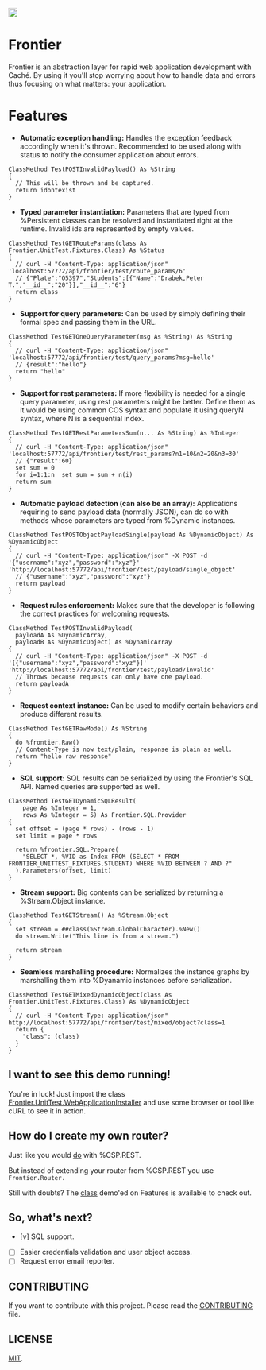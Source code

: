 <p>
    <img src="https://img.shields.io/badge/Port-enabled-green.svg" height="18">
</p>

# Frontier

Frontier is an abstraction layer for rapid web application development with Caché. By using it you'll stop worrying about how to handle data and errors thus focusing on what matters: your application.

# Features

* __Automatic exception handling:__ Handles the exception feedback accordingly when it's thrown. Recommended to be used along with status to notify the consumer application about errors.

```
ClassMethod TestPOSTInvalidPayload() As %String
{
  // This will be thrown and be captured.
  return idontexist
}
```

* __Typed parameter instantiation:__ Parameters that are typed from %Persistent classes can be resolved and instantiated right at the runtime. Invalid ids are represented by empty values.

```
ClassMethod TestGETRouteParams(class As Frontier.UnitTest.Fixtures.Class) As %Status
{
  // curl -H "Content-Type: application/json" 'localhost:57772/api/frontier/test/route_params/6'
  // {"Plate":"O5397","Students":[{"Name":"Drabek,Peter T.","__id__":"20"}],"__id__":"6"}
  return class
}
```

* __Support for query parameters:__ Can be used by simply defining their formal spec and passing them in the URL.

```
ClassMethod TestGETOneQueryParameter(msg As %String) As %String
{
  // curl -H "Content-Type: application/json" 'localhost:57772/api/frontier/test/query_params?msg=hello'
  // {result":"hello"}
  return "hello"
}
```

* __Support for rest parameters:__ If more flexibility is needed for a single query parameter, using rest parameters might be better. Define them as it would be using common COS syntax and populate it using queryN syntax, where N is a sequential index.

```
ClassMethod TestGETRestParametersSum(n... As %String) As %Integer
{
  // curl -H "Content-Type: application/json" 'localhost:57772/api/frontier/test/rest_params?n1=10&n2=20&n3=30'
  // {"result":60}
  set sum = 0
  for i=1:1:n  set sum = sum + n(i)
  return sum
}
```

* __Automatic payload detection (can also be an array):__ Applications requiring to send payload data (normally JSON), can do so with methods whose parameters are typed from %Dynamic instances.

```
ClassMethod TestPOSTObjectPayloadSingle(payload As %DynamicObject) As %DynamicObject
{
  // curl -H "Content-Type: application/json" -X POST -d '{"username":"xyz","password":"xyz"}' 'http://localhost:57772/api/frontier/test/payload/single_object'
  // {"username":"xyz","password":"xyz"}
  return payload
}
```

* __Request rules enforcement:__ Makes sure that the developer is following the correct practices for welcoming requests.
```
ClassMethod TestPOSTInvalidPayload(
  payloadA As %DynamicArray,
  payloadB As %DynamicObject) As %DynamicArray
{
  // curl -H "Content-Type: application/json" -X POST -d '[{"username":"xyz","password":"xyz"}]' 'http://localhost:57772/api/frontier/test/payload/invalid'
  // Throws because requests can only have one payload.
  return payloadA
}
```

* __Request context instance:__ Can be used to modify certain behaviors and produce different results.
```
ClassMethod TestGETRawMode() As %String
{
  do %frontier.Raw()
  // Content-Type is now text/plain, response is plain as well.
  return "hello raw response"
}
```

* __SQL support:__ SQL results can be serialized by using the Frontier's SQL API. Named queries are supported as well.
```
ClassMethod TestGETDynamicSQLResult(
	page As %Integer = 1,
	rows As %Integer = 5) As Frontier.SQL.Provider
{
  set offset = (page * rows) - (rows - 1)
  set limit = page * rows

  return %frontier.SQL.Prepare(
    "SELECT *, %VID as Index FROM (SELECT * FROM FRONTIER_UNITTEST_FIXTURES.STUDENT) WHERE %VID BETWEEN ? AND ?"
  ).Parameters(offset, limit)
}
```

* __Stream support:__ Big contents can be serialized by returning a %Stream.Object instance.

```
ClassMethod TestGETStream() As %Stream.Object
{
  set stream = ##class(%Stream.GlobalCharacter).%New()
  do stream.Write("This line is from a stream.")

  return stream
}
```

*  __Seamless marshalling procedure:__ Normalizes the instance graphs by marshalling them into %Dyanamic instances before serialization.

```
ClassMethod TestGETMixedDynamicObject(class As Frontier.UnitTest.Fixtures.Class) As %DynamicObject
{
  // curl -H "Content-Type: application/json" http://localhost:57772/api/frontier/test/mixed/object?class=1
  return {
    "class": (class)
  }
}
```

## I want to see this demo running!

You're in luck! Just import the class [Frontier.UnitTest.WebApplicationInstaller](https://github.com/rfns/frontier/blob/master/cls/Frontier/UnitTest/WebApplicationInstaller.cls) and use some browser or tool like cURL to see it in action.

## How do I create my own router?

Just like you would [do](http://docs.intersystems.com/latest/csp/docbook/DocBook.UI.Page.cls?KEY=GREST_preface) with %CSP.REST.

But instead of extending your router from %CSP.REST you use ```Frontier.Router.```

Still with doubts? The [class](https://github.com/rfns/frontier/blob/master/cls/Frontier/UnitTest/Router.cls) demo'ed on Features is available to check out.

## So, what's next?

- [v] SQL support.
- [ ] Easier credentials validation and user object access.
- [ ] Request error email reporter.

## CONTRIBUTING

If you want to contribute with this project. Please read the [CONTRIBUTING](https://github.com/rfns/frontier/blob/master/CONTRIBUTING.md) file.

## LICENSE

[MIT](https://github.com/rfns/frontier/blob/master/LICENSE.md).


